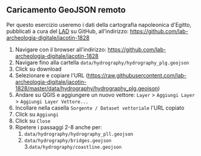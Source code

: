 ## Caricamento GeoJSON remoto
Per questo esercizio useremo i dati della cartografia napoleonica d'Egitto, pubblicati a cura del [LAD](https://lad.saras.uniroma1.it) su GitHub, all'indirizzo: https://github.com/lab-archeologia-digitale/jacotin-1828

1. Navigare con il browser all'indirizzo: https://github.com/lab-archeologia-digitale/jacotin-1828
2. Navigare fino alla cartella `data/hydrography/hydrography_plg.geojson`
3. Click su download
4. Selezionare e copiare l'URL (https://raw.githubusercontent.com/lab-archeologia-digitale/jacotin-1828/master/data/hydrography/hydrography_plg.geojson)
5. Andare su QGIS e aggiungere un nuovo vettore:
`Layer` > `Aggiungi Layer` > `Aggiungi Layer Vettore...`
6. Incollare nella casella `Sorgente / Dataset vettoriale` l'URL copiato
7. Click su `Aggiungi`
8. Click su `Close`
9. Ripetere i passaggi 2-8 anche per:
	1. `data/hydrography/hydrography_pll.geojson`
	2. `data/hydrography/bridges.geojson`
	3.`data/hydrography/coastline.geojson`

